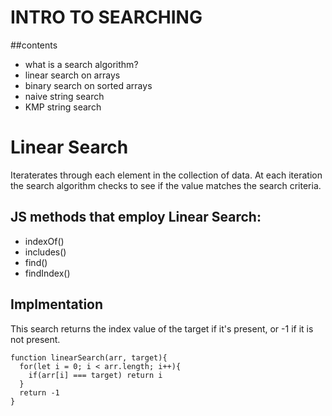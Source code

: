 # INTRO TO SEARCHING
##contents
- what is a search algorithm?
- linear search on arrays
- binary search on sorted arrays
- naive string search
- KMP string search


# Linear Search
Iteraterates through each element in the collection of data. At each iteration the search algorithm checks to see if the value matches the search criteria.

## JS methods that employ Linear Search:
- indexOf()
- includes()
- find()
- findIndex()

## Implmentation
This search returns the index value of the target if it's present, or -1 if it is not present.
```
function linearSearch(arr, target){
  for(let i = 0; i < arr.length; i++){
    if(arr[i] === target) return i
  }
  return -1
}
```